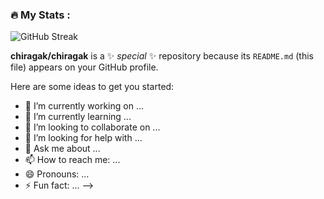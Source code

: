 <!--<div id="header" align="center">
  <img src="https://raw.githubusercontent.com/Tommy-Ngx/BML_data/main/tommy.gif" width="100"/>
</div>-->

### :fire: My Stats :
![GitHub Streak](http://github-readme-streak-stats.herokuapp.com?user=chiragak&theme=navy-gear&date_format=M%20j%5B%2C%20Y%5D)



**chiragak/chiragak** is a ✨ _special_ ✨ repository because its `README.md` (this file) appears on your GitHub profile.

Here are some ideas to get you started:

- 🔭 I’m currently working on ...
- 🌱 I’m currently learning ...
- 👯 I’m looking to collaborate on ...
- 🤔 I’m looking for help with ...
- 💬 Ask me about ...
- 📫 How to reach me: ...
- 😄 Pronouns: ...
- ⚡ Fun fact: ...
-->


